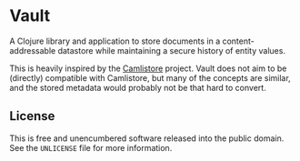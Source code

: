 # Vault

A Clojure library and application to store documents in a content-addressable
datastore while maintaining a secure history of entity values.

This is heavily inspired by the [Camlistore](http://camlistore.org/) project.
Vault does not aim to be (directly) compatible with Camlistore, but many of the
concepts are similar, and the stored metadata would probably not be that hard
to convert.

## License

This is free and unencumbered software released into the public domain.
See the `UNLICENSE` file for more information.
